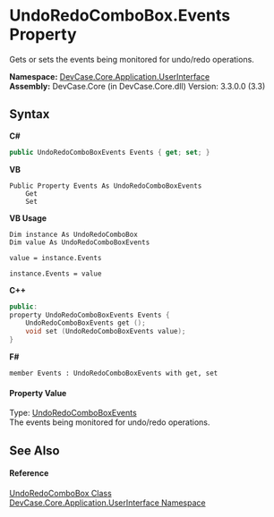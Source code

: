 # UndoRedoComboBox.Events Property 
 

Gets or sets the events being monitored for undo/redo operations.

**Namespace:**&nbsp;<a href="N_DevCase_Core_Application_UserInterface">DevCase.Core.Application.UserInterface</a><br />**Assembly:**&nbsp;DevCase.Core (in DevCase.Core.dll) Version: 3.3.0.0 (3.3)

## Syntax

**C#**<br />
``` C#
public UndoRedoComboBoxEvents Events { get; set; }
```

**VB**<br />
``` VB
Public Property Events As UndoRedoComboBoxEvents
	Get
	Set
```

**VB Usage**<br />
``` VB Usage
Dim instance As UndoRedoComboBox
Dim value As UndoRedoComboBoxEvents

value = instance.Events

instance.Events = value
```

**C++**<br />
``` C++
public:
property UndoRedoComboBoxEvents Events {
	UndoRedoComboBoxEvents get ();
	void set (UndoRedoComboBoxEvents value);
}
```

**F#**<br />
``` F#
member Events : UndoRedoComboBoxEvents with get, set

```


#### Property Value
Type: <a href="T_DevCase_Core_Application_UserInterface_UndoRedoComboBoxEvents">UndoRedoComboBoxEvents</a><br />The events being monitored for undo/redo operations.

## See Also


#### Reference
<a href="T_DevCase_Core_Application_UserInterface_UndoRedoComboBox">UndoRedoComboBox Class</a><br /><a href="N_DevCase_Core_Application_UserInterface">DevCase.Core.Application.UserInterface Namespace</a><br />